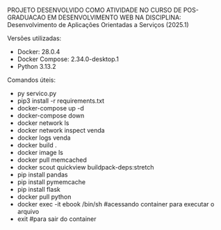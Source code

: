 PROJETO DESENVOLVIDO COMO ATIVIDADE NO CURSO DE POS-GRADUACAO EM DESENVOLVIMENTO WEB NA DISCIPLINA: 
Desenvolvimento de Aplicações Orientadas a Serviços (2025.1)

Versões utilizadas:
- Docker: 28.0.4
- Docker Compose: 2.34.0-desktop.1
- Python 3.13.2


Comandos úteis:
- py servico.py
- pip3 install -r requirements.txt
- docker-compose up -d
- docker-compose down
- docker network ls
- docker network inspect venda
- docker logs venda
- docker build .
- docker image ls
- docker pull memcached
- docker scout quickview buildpack-deps:stretch
- pip install pandas
- pip install pymemcache
- pip install flask
- docker pull python
- docker exec -it ebook /bin/sh #acessando container para executar o arquivo
- exit #para sair do container
